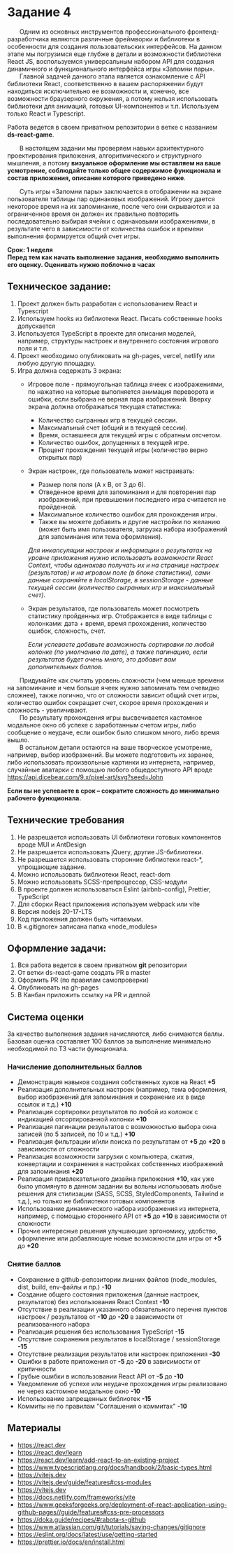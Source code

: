 # Задание 4

&emsp;&emsp;Одним из основных инструментов профессионального фронтенд-разработчика являются различные фреймворки и библиотеки в особенности для создания пользовательских интерфейсов. На данном этапе мы погрузимся еще глубже в детали и возможности библиотеки React JS, воспользуемся универсальным набором API для создания динамичного и функционального интерфейса игры «Запомни пары».\
&emsp;&emsp;Главной задачей данного этапа является ознакомление с API библиотеки React, соответственно в вашем распоряжении будут находиться исключительно ее возможности и, конечно, все возможности браузерного окружения, 
а потому нельзя использовать библиотеки для анимаций, готовых UI-компонентов и т.п. Используем только React и Typescript. 

Работа ведется в своем приватном репозитории в ветке с названием **ds-react-game**.

&emsp;&emsp;В настоящем задании мы проверяем навыки архитектурного проектирования приложения, алгоритмического и структурного мышления, а потому **визуальное оформление мы оставляем на ваше усмотрение, соблюдайте только общее содержимое функционала и состав приложения, описание которого приведено ниже**.

&emsp;&emsp;Суть игры «Запомни пары» заключается в отображении на экране пользователя таблицы пар одинаковых изображений. Игроку дается некоторое время на их запоминание, после чего они скрываются и за ограниченное время он должен их правильно повторить последовательно выбирая ячейки с одинаковыми изображениями, в результате чего в зависимости от количества ошибок и времени выполнения формируется общий счет игры.

**Срок: 1 неделя\
Перед тем как начать выполнение задания, необходимо выполнить его оценку. Оценивать нужно поблочно в часах**

## Техническое задание:
1.	Проект должен быть разработан с использованием React и Typescript
2.	Используем hooks из библиотеки React. Писать собственные hooks допускается
3.	Используется TypeScript в проекте для описания моделей, например, структуры настроек и внутреннего состояния игрового поля и т.п.
4.	Проект необходимо опубликовать на gh-pages, vercel, netlify или любую другую площадку.
5.	Игра должна содержать 3 экрана:
	*	Игровое поле - прямоугольная таблица ячеек с изображениями, по нажатию на которые выполняется анимация переворота и ошибки, если выбрана не верная пара изображений.
Вверху экрана должна отображаться текущая статистика:
		+ Количество сыгранных игр в текущей сессии.
		+ Максимальный счет (общий и в текущей сессии).
		+ Время, оставшееся для текущей игры с обратным отсчетом.
		+ Количество ошибок, допущенных в текущей игре.
		+ Процент прохождения текущей игры (количество верно открытых пар)
     
	*	Экран настроек, где пользователь может настраивать:
		+ Размер поля поля (A x B, от 3 до 6).
		+ Отведенное время для запоминания и для повторения пар изображений, при превышении последнего игра считается не пройденной.
		+ Максимальное количество ошибок для прохождения игры.
		+ Также вы можете добавить и другие настройки по желанию (может быть имя пользователя, загрузка набора изображений для запоминания или тема оформления).

		*Для инкапсуляции настроек и информации о результатах на уровне приложения нужно использовать возможности React Context, чтобы одинаково получать их и на странице настроек (результатов) и на игровом поле (в блоке статистики), сами данные сохраняйте в localStorage, в sessionStorage - данные текущей сессии (количество сыгранных игр и максимальный счет).*
	
	* Экран результатов, где пользователь может посмотреть статистику пройденных игр. Отображается в виде таблицы с колонками: дата + время, время прохождения, количество ошибок, сложность, счет.

		*Если успеваете добавьте возможность сортировки по любой колонке (по умолчанию по дате), а также пагинацию, если результатов будет очень много, это добавит вам дополнительных баллов.*

&emsp;&emsp;Придумайте как считать уровень сложности (чем меньше времени на запоминание и чем больше ячеек нужно запоминать тем очевидно сложнее), также логично, что от сложности зависит общий счет игры, количество ошибок сокращает счет, скорое время прохождения и сложность - увеличивают.\
&emsp;&emsp;По результату прохождения игры высвечивается кастомное модальное окно об успехе с заработанным счетом игры, либо сообщение о неудаче, если ошибок было слишком много, либо время вышло.\
&emsp;&emsp;В остальном детали остаются на ваше творческое усмотрение, например, выбор изображений. Вы можете подготовить их заранее, либо использовать произвольные картинки из интернета, например, случайные аватарки с помощью любого общедоступного API вроде https://api.dicebear.com/9.x/pixel-art/svg?seed=John

**Если вы не успеваете в срок – сократите сложность до минимально рабочего функционала.**

## Технические требования
1.	Не разрешается использовать UI библиотеки готовых компонентов вроде MUI и AntDesign
2.	Не разрешается использовать jQuery, другие JS-библиотеки.
3.	Не разрешается использовать сторонние библиотеки react-*, упрощающие задание.
4.	Можно использовать библиотеки React, react-dom
5.	Можно использовать SCSS-препроцессор, CSS-модули
6.	В проекте должен использоваться Eslint (airbnb-config), Prettier, TypeScript
7.	Для сборки React приложения используем webpack или vite
8.	Версия nodejs 20-17-LTS
9.	Код приложения должен быть читаемым.
10.	В «.gitignore» записана папка «node_modules»

## Оформление задачи:
1.	Вся работа ведется в своем приватном **git** репозитории
2.	От ветки ds-react-game создать PR в master
3.	Оформить PR (по правилам самопроверки)
4.	Опубликовать на gh-pages
5.	В Канбан приложить ссылку на PR и деплой

## Система оценки
За качество выполнения задания начисляются, либо снимаются баллы. Базовая оценка составляет 100 баллов за выполнение минимально необходимой по ТЗ части функционала.
### Начисление дополнительных баллов
* Демонстрация навыков создания собственных хуков на React **+5**
* Реализация дополнительных настроек (например, тема оформления, выбор изображений для запоминания и сохранение их в виде ссылок и т.д.) **+10**
* Реализация сортировки результатов по любой из колонок с индикацией отсортированной колонки **+10**
* Реализация пагинации результатов с возможностью выбора окна записей (по 5 записей, по 10 и т.д.) **+10**
* Реализация фильтрации и/или поиска по результатам от **+5** до **+20** в зависимости от сложности
* Реализация возможности загрузки с компьютера, сжатия, конвертации и сохранения в настройках собственных изображений для запоминания **+20**
* Реализация привлекательного дизайна приложения **+10**, как уже было упомянуто в данном задании вы вольны использовать любые решения для стилизации (SASS, SCSS, StyledComponents, Tailwind и т.д.), но только не библиотеки готовых компонентов
* Использование динамического набора изображения из интернета, например, с помощью стороннего API от **+5** до **+10** в зависимости от сложности
* Прочие интересные решения улучшающие эргономику, удобство, оформление или добавляющие новые возможности для игры от **+5** до **+20**
### Снятие баллов
* Сохранение в github-репозитории лишних файлов (node_modules, dist, build, env-файлы и пр.) **-10**
* Создание общего состояния приложения (данные настроек, результатов) без использования React Context **-10**
* Отсутствие в реализации указанного обязательного перечня пунктов настроек / результатов от **-10** до **-20** в зависимости от реализованного набора
* Реализация решения без использования TypeScript **-15**
* Отсутствие сохранения результатов в localStorage / sessionStorage **-15**
* Отсутствие реализации результатов или настроек приложения **-30**
* Ошибки в работе приложения от **-5** до **-20** в зависимости от критичности
* Грубые ошибки в использовании React API от **-5** до **-10**
* Уведомление об успехе или неудаче прохождения игры реализовано не через кастомное модальное окно **-10**
* Использование запрещенных библиотек **-15**
* Коммиты не по правилам "Соглашения о коммитах" **-10**

## Материалы
+ https://react.dev
+ https://react.dev/learn
+ https://react.dev/learn/add-react-to-an-existing-project
+ https://www.typescriptlang.org/docs/handbook/2/basic-types.html
+ https://vitejs.dev
+ https://vitejs.dev/guide/features#css-modules
+ https://vitejs.dev
+ https://docs.netlify.com/frameworks/vite
+ https://www.geeksforgeeks.org/deployment-of-react-application-using-github-pages//guide/features#css-pre-processors
+ https://doka.guide/recipes/#rabota-s-github
+ https://www.atlassian.com/git/tutorials/saving-changes/gitignore
+ https://eslint.org/docs/latest/use/getting-started
+ https://prettier.io/docs/en/install.html




